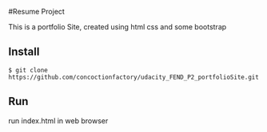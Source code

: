 #Resume Project

This is a portfolio Site, created using html css and some bootstrap

## Install

`$ git clone https://github.com/concoctionfactory/udacity_FEND_P2_portfolioSite.git`


## Run

run index.html in web browser

